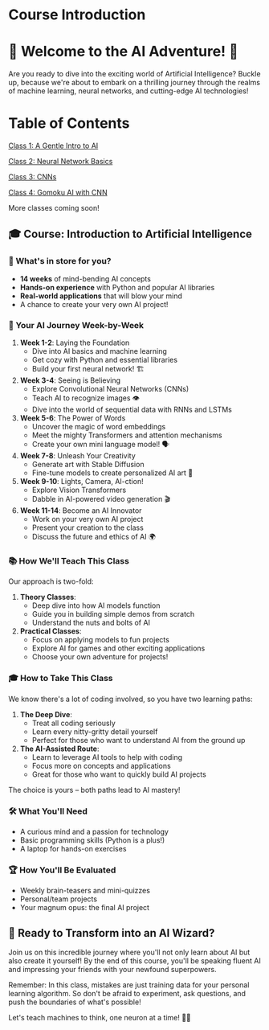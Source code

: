 # Course Introduction

# 🤖 Welcome to the AI Adventure! 🚀

Are you ready to dive into the exciting world of Artificial Intelligence? Buckle up, because we're about to embark on a thrilling journey through the realms of machine learning, neural networks, and cutting-edge AI technologies!

# Table of Contents

[Class 1: A Gentle Intro to AI](Class%201%20A%20Gentle%20Intro%20to%20AI/Class%201%20A%20Gentle%20Intro%20to%20AI.md)

[Class 2: Neural Network Basics](Class%202%20Neural%20Network%20Basics/Class%202%20Neural%20Network%20Basics.md)

[Class 3: CNNs](Class%203%20CNNs/Class%203%20CNNs.md)

[Class 4: Gomoku AI with CNN](Class%204%20Gomoku%20AI%20with%20CNN/Class%204%20Gomoku%20AI%20with%20CNN.md)

More classes coming soon!


## 🎓 Course: Introduction to Artificial Intelligence

### 🌟 What's in store for you?

- **14 weeks** of mind-bending AI concepts
- **Hands-on experience** with Python and popular AI libraries
- **Real-world applications** that will blow your mind
- A chance to create your very own AI project!

### 🧠 Your AI Journey Week-by-Week

1. **Week 1-2**: Laying the Foundation
    - Dive into AI basics and machine learning
    - Get cozy with Python and essential libraries
    - Build your first neural network! 🏗️
2. **Week 3-4**: Seeing is Believing
    - Explore Convolutional Neural Networks (CNNs)
    - Teach AI to recognize images 👁️
    - Dive into the world of sequential data with RNNs and LSTMs
3. **Week 5-6**: The Power of Words
    - Uncover the magic of word embeddings
    - Meet the mighty Transformers and attention mechanisms
    - Create your own mini language model! 🗣️
4. **Week 7-8**: Unleash Your Creativity
    - Generate art with Stable Diffusion
    - Fine-tune models to create personalized AI art 🎨
5. **Week 9-10**: Lights, Camera, AI-ction!
    - Explore Vision Transformers
    - Dabble in AI-powered video generation 🎬
6. **Week 11-14**: Become an AI Innovator
    - Work on your very own AI project
    - Present your creation to the class
    - Discuss the future and ethics of AI 🌍

### 📚 How We'll Teach This Class

Our approach is two-fold:

1. **Theory Classes**:
    - Deep dive into how AI models function
    - Guide you in building simple demos from scratch
    - Understand the nuts and bolts of AI
2. **Practical Classes**:
    - Focus on applying models to fun projects
    - Explore AI for games and other exciting applications
    - Choose your own adventure for projects!

### 🎓 How to Take This Class

We know there's a lot of coding involved, so you have two learning paths:

1. **The Deep Dive**:
    - Treat all coding seriously
    - Learn every nitty-gritty detail yourself
    - Perfect for those who want to understand AI from the ground up
2. **The AI-Assisted Route**:
    - Learn to leverage AI tools to help with coding
    - Focus more on concepts and applications
    - Great for those who want to quickly build AI projects

The choice is yours – both paths lead to AI mastery!

### 🛠️ What You'll Need

- A curious mind and a passion for technology
- Basic programming skills (Python is a plus!)
- A laptop for hands-on exercises

### 🏆 How You'll Be Evaluated

- Weekly brain-teasers and mini-quizzes
- Personal/team projects
- Your magnum opus: the final AI project

## 🚀 Ready to Transform into an AI Wizard?

Join us on this incredible journey where you'll not only learn about AI but also create it yourself! By the end of this course, you'll be speaking fluent AI and impressing your friends with your newfound superpowers.

Remember: In this class, mistakes are just training data for your personal learning algorithm. So don't be afraid to experiment, ask questions, and push the boundaries of what's possible!

Let's teach machines to think, one neuron at a time! 🧠✨
